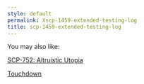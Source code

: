 ```yaml
---
style: default
permalink: Xscp-1459-extended-testing-log
title: scp-1459-extended-testing-log
---
```

You may also like:

[SCP-752: Altruistic Utopia](http://scp-wiki.net/scp-752)

[Touchdown](http://scp-wiki.net/touchdown)
